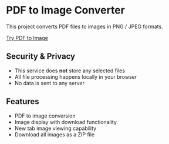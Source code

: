 # PDF to Image Converter

This project converts PDF files to images in PNG / JPEG formats.

[Try PDF to Image](https://colinzhu.github.io/pdf-to-img/)

## Security & Privacy
- This service does **not** store any selected files
- All file processing happens locally in your browser
- No data is sent to any server

## Features
- PDF to image conversion
- Image display with download functionality
- New tab image viewing capability
- Download all images as a ZIP file

